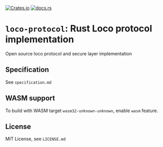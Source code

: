 [![Crates.io](https://img.shields.io/crates/v/loco-protocol)](https://crates.io/crates/loco-protocol/)
[![docs.rs](https://img.shields.io/docsrs/loco-protocol)](https://docs.rs/loco-protocol/latest/)

# `loco-protocol`: Rust Loco protocol implementation
Open source loco protocol and secure layer implementation

## Specification
See `specification.md`

## WASM support
To build with WASM target `wasm32-unknown-unknown`, enable `wasm` feature.

## License
MIT License, see `LICENSE.md`
